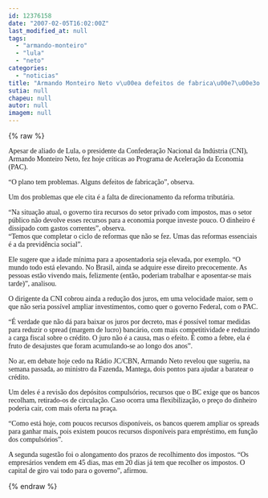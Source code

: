 ```yaml
---
id: 12376158
date: "2007-02-05T16:02:00Z"
last_modified_at: null
tags:
  - "armando-monteiro"
  - "lula"
  - "neto"
categories:
  - "noticias"
title: "Armando Monteiro Neto v\u00ea defeitos de fabrica\u00e7\u00e3o no PAC de Lula"
sutia: null
chapeu: null
autor: null
imagem: null
---
```

{% raw %}
<p><P><FONT face=Verdana>Apesar de aliado de Lula, o presidente da Confederação Nacional da Indústria (CNI), Armando Monteiro Neto, fez hoje críticas ao Programa de Aceleração da Economia (PAC).</FONT></P></p>
<p><P><FONT face=Verdana>“O plano tem problemas. Alguns defeitos de fabricação”, observa.</FONT></P></p>
<p><P><FONT face=Verdana>Um dos problemas que ele cita é a falta de direcionamento da reforma tributária.</FONT></P></p>
<p><P><FONT face=Verdana>“Na situação atual, o governo tira recursos do setor privado com impostos, mas o setor público não devolve esses recursos para a economia porque investe pouco. O dinheiro é dissipado com gastos correntes”, observa.<BR>“Temos que completar o ciclo de reformas que não se fez. Umas das reformas essenciais é a da previdência social”.</FONT></P></p>
<p><P><FONT face=Verdana>Ele sugere que a idade mínima para a aposentadoria seja elevada, por exemplo. “O mundo todo está elevando. No Brasil, ainda se adquire esse direito precocemente. As pessoas estão vivendo mais, felizmente (então, poderiam trabalhar e aposentar-se mais tarde)”, analisou.</FONT></P></p>
<p><P><FONT face=Verdana>O dirigente da CNI cobrou ainda a redução dos juros, em uma velocidade maior, sem o que não seria possível ampliar investimentos, como quer o governo Federal, com o PAC.</FONT></P></p>
<p><P><FONT face=Verdana>“É verdade que não dá para baixar os juros por decreto, mas é possível tomar medidas para reduzir o spread (margem de lucro) bancário, com mais competitividade e reduzindo a carga fiscal sobre o crédito. O juro não é a causa, mas o efeito. É como a febre, ela é fruto de desajustes que foram acumulando-se ao longo dos anos”.</FONT></P></p>
<p><P><FONT face=Verdana>No ar, em debate hoje cedo na Rádio JC/CBN, Armando Neto revelou que sugeriu, na semana passada, ao ministro da Fazenda, Mantega, dois pontos para ajudar a baratear o crédito.</FONT></P></p>
<p><P><FONT face=Verdana>Um deles é a revisão dos depósitos compulsórios, recursos que o BC exige que os bancos recolham, retirado-os de circulação. Caso ocorra uma flexibilização, o preço do dinheiro poderia cair, com mais oferta na praça. </FONT></P></p>
<p><P><FONT face=Verdana>“Como está hoje, com poucos recursos disponíveis, os bancos querem ampliar os spreads para ganhar mais, pois existem poucos recursos disponíveis para empréstimo, em função dos compulsórios”.</FONT></P></p>
<p><P><FONT face=Verdana>A segunda sugestão foi o alongamento dos prazos de recolhimento dos impostos. “Os empresários vendem em 45 dias, mas em 20 dias já tem que recolher os impostos. O capital de giro vai todo para o governo”, afirmou.</FONT></P> </p>
{% endraw %}
